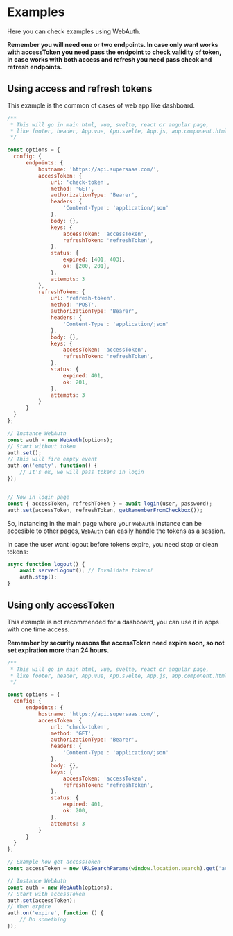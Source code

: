 # Examples

Here you can check examples using WebAuth.

**Remember you will need one or two endpoints. In case only want works with accessToken you need pass the endpoint to check validity of token, in case works with both access and refresh you need pass check and refresh endpoints.**

## Using access and refresh tokens

This example is the common of cases of web app like dashboard.

```js
/**
 * This will go in main html, vue, svelte, react or angular page,
 * like footer, header, App.vue, App.svelte, App.js, app.component.html, etc.
 */

const options = {
  config: {
      endpoints: {
          hostname: 'https://api.supersaas.com/', 
          accessToken: {
              url: 'check-token', 
              method: 'GET', 
              authorizationType: 'Bearer', 
              headers: {
                  'Content-Type': 'application/json'
              }, 
              body: {}, 
              keys: {           
                  accessToken: 'accessToken', 
                  refreshToken: 'refreshToken',
              }, 
              status: {           
                  expired: [401, 403], 
                  ok: [200, 201],
              }, 
              attempts: 3
          }, 
          refreshToken: {
              url: 'refresh-token', 
              method: 'POST', 
              authorizationType: 'Bearer', 
              headers: {           
                  'Content-Type': 'application/json'
              }, 
              body: {}, 
              keys: {           
                  accessToken: 'accessToken', 
                  refreshToken: 'refreshToken',
              }, 
              status: {           
                  expired: 401, 
                  ok: 201,
              }, 
              attempts: 3
          }
      }
  }
};

// Instance WebAuth
const auth = new WebAuth(options);
// Start without token
auth.set();
// This will fire empty event
auth.on('empty', function() {
    // It's ok, we will pass tokens in login
});


// Now in login page
const { accessToken, refreshToken } = await login(user, password);
auth.set(accessToken, refreshToken, getRememberFromCheckbox());
```

So, instancing in the main page where your `WebAuth` instance can be accesible to other pages, `WebAuth` can easily handle the tokens as a session.

In case the user want logout before tokens expire, you need stop or clean tokens:

```js
async function logout() {
    await serverLogout(); // Invalidate tokens!
    auth.stop();
}
```

## Using only accessToken

This example is not recommended for a dashboard, you can use it in apps with one time access.

**Remember by security reasons the accessToken need expire soon, so not set expiration more than 24 hours.**

```js
/**
 * This will go in main html, vue, svelte, react or angular page,
 * like footer, header, App.vue, App.svelte, App.js, app.component.html, etc.
 */

const options = {
  config: {
      endpoints: {
          hostname: 'https://api.supersaas.com/', 
          accessToken: {
              url: 'check-token', 
              method: 'GET', 
              authorizationType: 'Bearer', 
              headers: {
                  'Content-Type': 'application/json'
              }, 
              body: {}, 
              keys: {           
                  accessToken: 'accessToken', 
                  refreshToken: 'refreshToken',
              }, 
              status: {           
                  expired: 401, 
                  ok: 200,
              }, 
              attempts: 3
          }
      }
  }
};

// Example how get accessToken
const accessToken = new URLSearchParams(window.location.search).get('accessToken');

// Instance WebAuth
const auth = new WebAuth(options);
// Start with accessToken
auth.set(accessToken);
// When expire
auth.on('expire', function () {
    // Do something
});
```
